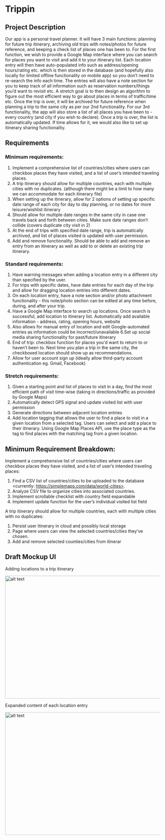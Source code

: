 # Trippin

## Project Description

Our app is a personal travel planner. It will have 3 main functions: planning for future trip itinerary, archiving old trips with notes/photos for future reference, and keeping a check list of places one has been to. For the first function, we wish to provide a Google Map interface where you can search for places you want to visit and add it to your itinerary list. Each location entry will then have auto-populated info such as address/opening hours/rating etc. which is then stored in the database (and hopefully also locally for limited offline functionality on mobile app) so you don’t need to re-search the info each time. The entries will also have a note section for you to keep track of all information such as reservation numbers/things you’d want to revisit etc. A stretch goal is to then design an algorithm to figure out the most efficient way to go about places in terms of traffic/time etc. Once the trip is over, it will be archived for future reference when planning a trip to the same city as per our 2nd functionality. For our 3rd functionality, the app will also store a list of all places you have been to - every country (and city if you wish to declare). Once a trip is over, the list is automatically updated. If time allows for it, we would also like to set up itinerary sharing functionality.

## Requirements

### Minimum requirements:
1. Implement a comprehensive list of countries/cities where users can checkbox places they have visited, and a list of user’s intended traveling places. 
2. A trip itinerary should allow for multiple countries, each with multiple cities with no duplicates. (although there might be a limit to how many we can accommodate for each itinerary file)
3. When setting up the itinerary, allow for 2 options of setting up specific date range of each city for day to day planning, or no dates for more leisure/wishlist itinerary
4. Should allow for multiple date ranges in the same city in case one travels back and forth between cities. Make sure date ranges don’t collide (covers duplicate city visit in 2)
5. At the end of trips with specified date range, trip is automatically archived, and list of places visited is updated with user permission.
6. Add and remove functionality. Should be able to add and remove an entry from an itinerary as well as add to or delete an existing trip itinerary.

### Standard requirements:
1. Have warning messages when adding a location entry in a different city than specified by the user.
2. For trips with specific dates, have date entries for each day of the trip and allow for dragging location entries into different dates.
3. On each location entry, have a note section and/or photo attachment functionality - this note/photo section can be edited at any time before, during, and after your trip.
4. Have a Google Map interface to search up locations. Once search is successful, add location to itinerary list. Automatically add available information - address, rating, opening hours, website
5. Also allows for manual entry of location and edit Google-automated entries as information could be incorrect/unavailable
6.Set up social media sharing functionality for past/future itinerary
7. End of trip: checkbox function for places you'd want to return to or haven’t been to. Next time you plan a trip in the same city, the checkboxed location should show up as recommendations.
8. Allow for user account sign up (ideally allow third-party account authentication eg. Gmail, Facebook)

### Stretch requirements: 
1. Given a starting point and list of places to visit in a day, find the most efficient path of visit time-wise (taking in directions/traffic as provided by Google Maps)
2. Automatically detect GPS signal and update visited list with user permission
3. Generate directions between adjacent location entries
4. Add location tagging that allows the user to find a place to visit in a given location from a selected tag. Users can select and add a place to their itinerary. Using Google Map Places API, use the place type as the tag to find places with the matching tag from a given location. 


## Minimum Requirement Breakdown: 
Implement a comprehensive list of countries/cities where users can checkbox places they have visited, and a list of user’s intended traveling places:
1. Find a CSV list of countries/cities to be uploaded to the database <currently: https://simplemaps.com/data/world-cities>.
2. Analyze CSV file to organize cities into associated countries.
3. Implement scrollable checklist with country field expandable
4. Implement update function for the user’s individual visited list field

A trip itinerary should allow for multiple countries, each with multiple cities with no duplicates:
1. Persist user itinerary in cloud and possibly local storage
2. Page where users can view the selected countries/cities they’ve chosen.
3. Add and remove selected counties/cities from itinerar



## Draft Mockup UI
Adding locations to a trip itinerary

<img src="https://github.com/jrayo00/Trippin/blob/master/Screen%20Shot%202020-05-23%20at%201.55.27%20AM.png" alt="alt text" width="600" height="400">

Expanded content of each location entry

<img src="https://github.com/jrayo00/Trippin/blob/master/Screen%20Shot%202020-05-23%20at%201.52.09%20AM.png" alt="alt text" width="600" height="400">

